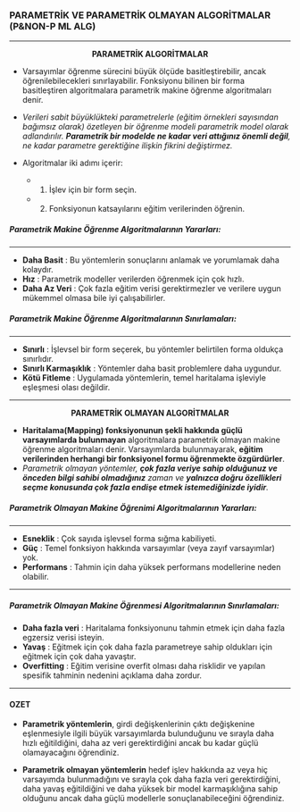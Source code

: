 ### PARAMETRİK VE PARAMETRİK OLMAYAN ALGORİTMALAR (P&NON-P ML ALG)
----

<p align="center">
  <b> PARAMETRİK ALGORİTMALAR</b><br>
</p>


* Varsayımlar öğrenme sürecini büyük ölçüde basitleştirebilir, ancak öğrenilebilecekleri sınırlayabilir. Fonksiyonu bilinen bir forma basitleştiren algoritmalara parametrik makine öğrenme algoritmaları denir.
* *Verileri sabit büyüklükteki parametrelerle (eğitim örnekleri sayısından bağımsız olarak) özetleyen bir öğrenme modeli parametrik model olarak adlandırılır. **Parametrik bir modelde ne kadar veri attığınız önemli değil**, ne kadar parametre gerektiğine ilişkin fikrini değiştirmez.*

* Algoritmalar iki adımı içerir:
    
    * 1. İşlev için bir form seçin.
    * 2. Fonksiyonun katsayılarını eğitim verilerinden öğrenin.

##### Parametrik Makine Öğrenme Algoritmalarının Yararları:
---
* **Daha Basit** : Bu yöntemlerin sonuçlarını anlamak ve yorumlamak daha kolaydır.
* **Hız** : Parametrik modeller verilerden öğrenmek için çok hızlı.
* **Daha Az Veri** : Çok fazla eğitim verisi gerektirmezler ve verilere uygun mükemmel olmasa bile iyi çalışabilirler.

##### Parametrik Makine Öğrenme Algoritmalarının Sınırlamaları:
---
* **Sınırlı** : İşlevsel bir form seçerek, bu yöntemler belirtilen forma oldukça sınırlıdır.
* **Sınırlı Karmaşıklık** : Yöntemler daha basit problemlere daha uygundur.
* **Kötü Fitleme** : Uygulamada yöntemlerin, temel haritalama işleviyle eşleşmesi olası değildir.

--------
<p align="center">
  <b> PARAMETRİK OLMAYAN ALGORİTMALAR</b><br>
</p>

* **Haritalama(Mapping) fonksiyonunun şekli hakkında güçlü varsayımlarda bulunmayan** algoritmalara parametrik olmayan makine öğrenme algoritmaları denir. Varsayımlarda bulunmayarak, **eğitim verilerinden herhangi bir fonksiyonel formu öğrenmekte özgürdürler**.
* *Parametrik olmayan yöntemler, **çok fazla veriye sahip olduğunuz ve önceden bilgi sahibi olmadığınız** zaman ve **yalnızca doğru özellikleri seçme konusunda çok fazla endişe etmek istemediğinizde iyidir**.*

##### Parametrik Olmayan Makine Öğrenimi Algoritmalarının Yararları:
---
* **Esneklik** : Çok sayıda işlevsel forma sığma kabiliyeti.
* **Güç** : Temel fonksiyon hakkında varsayımlar (veya zayıf varsayımlar) yok.
* **Performans** : Tahmin için daha yüksek performans modellerine neden olabilir.
---
##### Parametrik Olmayan Makine Öğrenmesi Algoritmalarının Sınırlamaları:

* **Daha fazla veri** : Haritalama fonksiyonunu tahmin etmek için daha fazla egzersiz verisi isteyin.
* **Yavaş** : Eğitmek için çok daha fazla parametreye sahip oldukları için eğitmek için çok daha yavaştır.
* **Overfitting** : Eğitim verisine overfit olması daha risklidir ve yapılan spesifik tahminin nedenini açıklama daha zordur.

---

#### OZET

* **Parametrik yöntemlerin**, girdi değişkenlerinin çıktı değişkenine eşlenmesiyle ilgili büyük varsayımlarda bulunduğunu ve sırayla daha hızlı eğitildiğini, daha az veri gerektirdiğini ancak bu kadar güçlü olamayacağını öğrendiniz.

* **Parametrik olmayan yöntemlerin** hedef işlev hakkında az veya hiç varsayımda bulunmadığını ve sırayla çok daha fazla veri gerektirdiğini, daha yavaş eğitildiğini ve daha yüksek bir model karmaşıklığına sahip olduğunu ancak daha güçlü modellerle sonuçlanabileceğini öğrendiniz.
